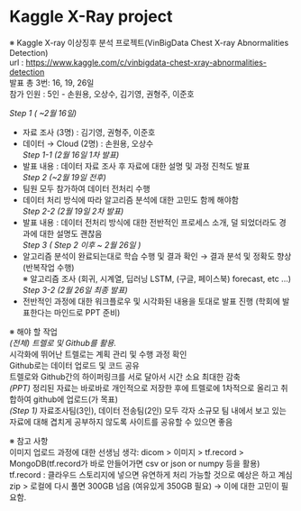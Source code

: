 # Kaggle X-Ray project

※ 
Kaggle X-ray 이상징후 분석 프로젝트(VinBigData Chest X-ray Abnormalities Detection)   
       url : https://www.kaggle.com/c/vinbigdata-chest-xray-abnormalities-detection   
       발표 총 3번: 16, 19, 26일   
       참가 인원 : 5인 - 손원용, 오상수, 김기영, 권형주, 이준호   
       
_Step 1 ( ~2월 16일)_      
- 자료 조사 (3명) : 김기영, 권형주, 이준호   
- 데이터 → Cloud (2명) : 손원용, 오상수   
_Step 1-1 (2월 16일 1차 발표)_   
- 발표 내용 : 데이터 자료 조사 후 자료에 대한 설명 및 과정 진척도 발표   
_Step 2 (~2월 19일 전후)_   
- 팀원 모두 참가하여 데이터 전처리 수행   
- 데이터 처리 방식에 따라 알고리즘 분석에 대한 고민도 함께 해야함   
_Step 2-2 (2월 19일 2차 발표)_   
- 발표 내용 : 데이터 전처리 방식에 대한 전반적인 프로세스 소개, 덜 되었더라도 경과에 대한 설명도 괜찮음   
_Step 3 ( Step 2 이후 ~ 2월 26일 )_   
- 알고리즘 분석이 완료되는대로 학습 수행 및 결과 확인 → 결과 분석 및 정확도 향상 (반복작업 수행)   
  ※ 알고리즘 조사 (회귀, 시계열, 딥러닝 LSTM, (구글, 페이스북) forecast, etc ...)   
_Step 3-2 (2월 26일 최종 발표)_   
- 전반적인 과정에 대한 워크플로우 및 시각화된 내용을 토대로 발표 진행 (학회에 발표한다는 마인드로 PPT 준비)   

※ 해야 할 작업   
_(전체) 트렐로 및 Github를 활용._   
   시각화에 뛰어난 트렐로는 계획 관리 및 수행 과정 확인   
   Github로는 데이터 업로드 및 코드 공유   
   트렐로와 Github간의 하이퍼링크를 서로 달아서 시간 소요 최대한 감축   
_(PPT)_ 정리된 자료는 바로바로 개인적으로 저장한 후에 트렐로에 1차적으로 올리고 취합하여 github에 업로드(가 목표)   
_(Step 1)_ 자료조사팀(3인), 데이터 전송팀(2인) 모두 각자 소규모 팀 내에서 보고 있는 자료에 대해 겹치게 공부하지 않도록 사이트를 공유할 수 있으면 좋음   

※ 참고 사항   
이미지 업로드 과정에 대한 선생님 생각: dicom > 이미지 > tf.record > MongoDB(tf.record가 바로 안들어가면 csv or json or numpy 등을 활용)   
tf.record : 클라우드 스토리지에 넣으면 유연하게 처리 가능할 것으로 예상은 하고 계심   
zip > 로컬에 다시 풀면 300GB 넘음 (여유있게 350GB 필요) → 이에 대한 고민이 필요함.   
